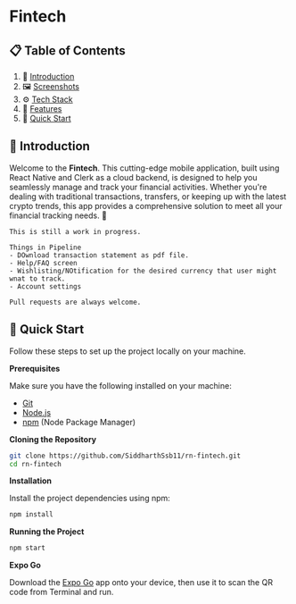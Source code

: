 # Fintech

## 📋 <a name="table">Table of Contents</a>

1. 🤖 [Introduction](#introduction)
2. 🖼️ [Screenshots](#screenshots)
3. ⚙️ [Tech Stack](#tech-stack)
4. 🔋 [Features](#features)
5. 🤸 [Quick Start](#quick-start)

## <a name="introduction">🤖 Introduction</a>

Welcome to the **Fintech**. This cutting-edge mobile application, built using React Native and Clerk as a cloud backend, is designed to help you seamlessly manage and track your financial activities. Whether you're dealing with traditional transactions, transfers, or keeping up with the latest crypto trends, this app provides a comprehensive solution to meet all your financial tracking needs. 🚀

```
This is still a work in progress.

Things in Pipeline
- DOwnload transaction statement as pdf file.
- Help/FAQ screen
- Wishlisting/NOtification for the desired currency that user might wnat to track.
- Account settings

Pull requests are always welcome. 
```

## <a name="quick-start">🤸 Quick Start</a>

Follow these steps to set up the project locally on your machine.

**Prerequisites**

Make sure you have the following installed on your machine:

- [Git](https://git-scm.com/)
- [Node.js](https://nodejs.org/en)
- [npm](https://www.npmjs.com/) (Node Package Manager)

**Cloning the Repository**

```bash
git clone https://github.com/SiddharthSsb11/rn-fintech.git
cd rn-fintech
```
**Installation**

Install the project dependencies using npm:

```bash
npm install
```

**Running the Project**

```bash
npm start
```

**Expo Go**

Download the [Expo Go](https://expo.dev/go) app onto your device, then use it to scan the QR code from Terminal and run.